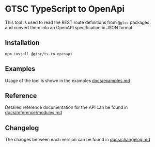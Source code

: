 # GTSC TypeScript to OpenApi

This tool is used to read the REST route definitions from `@gtsc` packages and convert them into an OpenAPI specification in JSON format.

## Installation

```shell
npm install @gtsc/ts-to-openapi
```

## Examples

Usage of the tool is shown in the examples [docs/examples.md](docs/examples.md)

## Reference

Detailed reference documentation for the API can be found in [docs/reference/modules.md](docs/reference/modules.md)

## Changelog

The changes between each version can be found in [docs/changelog.md](docs/changelog.md)
